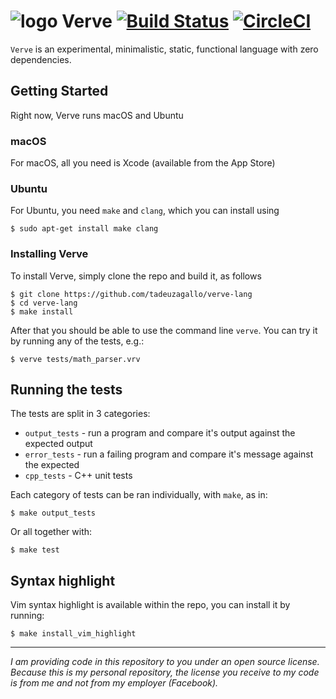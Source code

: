 # ![logo](https://cloud.githubusercontent.com/assets/764414/17680867/c66a1830-6318-11e6-9257-7de563789433.png) Verve [![Build Status](https://travis-ci.org/tadeuzagallo/verve-lang.svg?branch=master)](https://travis-ci.org/tadeuzagallo/verve-lang) [![CircleCI](https://circleci.com/gh/tadeuzagallo/verve-lang.svg?style=svg)](https://circleci.com/gh/tadeuzagallo/verve-lang)

`Verve` is an experimental, minimalistic, static, functional language with zero dependencies.

## Getting Started

Right now, Verve runs macOS and Ubuntu

### macOS

For macOS, all you need is Xcode (available from the App Store)

### Ubuntu

For Ubuntu, you need `make` and `clang`, which you can install using

```
$ sudo apt-get install make clang
```

### Installing Verve

To install Verve, simply clone the repo and build it, as follows
```
$ git clone https://github.com/tadeuzagallo/verve-lang
$ cd verve-lang
$ make install
```

After that you should be able to use the command line `verve`. You can try it by running any of the tests, e.g.:
```
$ verve tests/math_parser.vrv
```

## Running the tests

The tests are split in 3 categories:
* `output_tests` - run a program and compare it's output against the expected output
* `error_tests` - run a failing program and compare it's message against the expected
* `cpp_tests` - C++ unit tests

Each category of tests can be ran individually, with `make`, as in:
```
$ make output_tests
```

Or all together with:
```
$ make test
```

## Syntax highlight
Vim syntax highlight is available within the repo, you can install it by running:
```
$ make install_vim_highlight
```

---

_I am providing code in this repository to you under an open source license. Because this is my personal repository, the license you receive to my code is from me and not from my employer (Facebook)._

